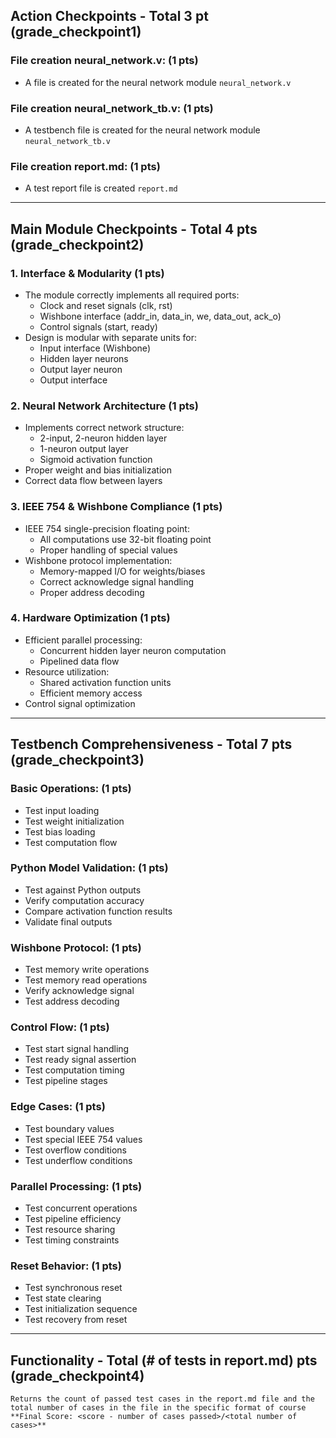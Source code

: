 ## Action Checkpoints - Total 3 pt (grade_checkpoint1)

### File creation neural_network.v: (1 pts)
   - A file is created for the neural network module `neural_network.v`

### File creation neural_network_tb.v: (1 pts)
   - A testbench file is created for the neural network module `neural_network_tb.v`

### File creation report.md: (1 pts)
   - A test report file is created `report.md`

---

## Main Module Checkpoints - Total 4 pts (grade_checkpoint2)

### 1. Interface & Modularity (1 pts)
   - The module correctly implements all required ports:
     - Clock and reset signals (clk, rst)
     - Wishbone interface (addr_in, data_in, we, data_out, ack_o)
     - Control signals (start, ready)
   - Design is modular with separate units for:
     - Input interface (Wishbone)
     - Hidden layer neurons
     - Output layer neuron
     - Output interface

### 2. Neural Network Architecture (1 pts)
   - Implements correct network structure:
     - 2-input, 2-neuron hidden layer
     - 1-neuron output layer
     - Sigmoid activation function
   - Proper weight and bias initialization
   - Correct data flow between layers

### 3. IEEE 754 & Wishbone Compliance (1 pts)
   - IEEE 754 single-precision floating point:
     - All computations use 32-bit floating point
     - Proper handling of special values
   - Wishbone protocol implementation:
     - Memory-mapped I/O for weights/biases
     - Correct acknowledge signal handling
     - Proper address decoding

### 4. Hardware Optimization (1 pts)
   - Efficient parallel processing:
     - Concurrent hidden layer neuron computation
     - Pipelined data flow
   - Resource utilization:
     - Shared activation function units
     - Efficient memory access
   - Control signal optimization

---

## Testbench Comprehensiveness - Total 7 pts (grade_checkpoint3)

### Basic Operations: (1 pts)
   - Test input loading
   - Test weight initialization
   - Test bias loading
   - Test computation flow

### Python Model Validation: (1 pts)
   - Test against Python outputs
   - Verify computation accuracy
   - Compare activation function results
   - Validate final outputs

### Wishbone Protocol: (1 pts)
   - Test memory write operations
   - Test memory read operations
   - Verify acknowledge signal
   - Test address decoding

### Control Flow: (1 pts)
   - Test start signal handling
   - Test ready signal assertion
   - Test computation timing
   - Test pipeline stages

### Edge Cases: (1 pts)
   - Test boundary values
   - Test special IEEE 754 values
   - Test overflow conditions
   - Test underflow conditions

### Parallel Processing: (1 pts)
   - Test concurrent operations
   - Test pipeline efficiency
   - Test resource sharing
   - Test timing constraints

### Reset Behavior: (1 pts)
   - Test synchronous reset
   - Test state clearing
   - Test initialization sequence
   - Test recovery from reset

---

## Functionality - Total (# of tests in report.md) pts (grade_checkpoint4)
    Returns the count of passed test cases in the report.md file and the total number of cases in the file in the specific format of course **Final Score: <score - number of cases passed>/<total number of cases>**



